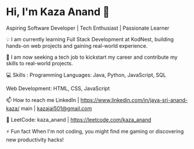 # Hi, I'm Kaza Anand 👋

Aspiring Software Developer | Tech Enthusiast | Passionate Learner

💡 I am currently learning Full Stack Development at KodNest, building hands-on web projects and gaining real-world experience.

👀 I am now seeking a tech job to kickstart my career and contribute my skills to real-world projects.

💻 Skills : Programming Languages: Java, Python, JavaScript, SQL

Web Development: HTML, CSS, JavaScript


📫 How to reach me 
LinkedIn | https://www.linkedin.com/in/jaya-sri-anand-kaza/
main | kazajai501@gmail.com 

🔹 LeetCode: kaza_anand | https://leetcode.com/kaza_anand

⚡ Fun fact When I'm not coding, you might find me gaming or discovering new productivity hacks!
